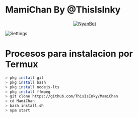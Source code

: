 # MamiChan By @ThisIsInky

<p align="center">
<a href="#"><img title="NyanBot" src="https://img.shields.io/badge/👾𝐌𝐚𝐦𝐢𝐂𝐡𝐚𝐧 | 𝐓𝐡𝐢𝐬𝐈𝐬𝐈𝐧𝐤𝐲👾-black?colorA=%23ff0000&colorB=%23000000&style=for-the-badge"></a>
</p>

![Settings](https://github.com/ThisIsInky/MamiChan/blob/main/media/image/menu.jpg)

# Procesos para instalacion por Termux

```bash
> pkg install git
> pkg install bash
> pkg install nodejs-lts
> pkg install ffmpeg
> git clone https://github.com/ThisIsInky/MamiChan
> cd MamiChan
> bash install.sh
> npm start
```
